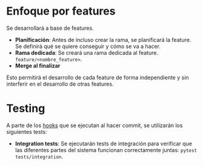 # Enfoque por features

Se desarrollará a base de features.

- **Planificación**: Antes de incluso crear la rama, se planificará la feature. Se definirá qué se quiere conseguir y cómo se va a hacer.
- **Rama dedicada**: Se creará una rama dedicada al feature. `feature/<nombre_feature>`.
- **Merge al finalizar**

Esto permitirá el desarrollo de cada feature de forma independiente y sin interferir en el desarrollo de otras features.

# Testing

A parte de los [hooks](PRE_COMMIT_HOOKS.md) que se ejecutan al hacer commit, se utilizarán los siguientes tests:

- **Integration tests**: Se ejecutarán tests de integración para verificar que las diferentes partes del sistema funcionan correctamente juntas: `pytest tests/integration`.
